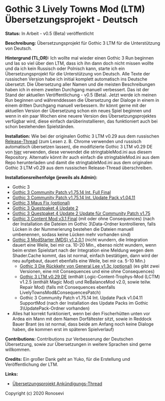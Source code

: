 # Gothic 3 Lively Towns Mod (LTM) Übersetzungsprojekt - Deutsch

**Status:** In Arbeit - v0.5 (Beta) veröffentlicht 

**Beschreibung:** Übersetzungsprojekt für Gothic 3 LTM für die Unterstützung von Deutsch.

**Hintergrund (TL;DR):** Ich wollte mal wieder einen Gothic 3 Run beginnen und las so viel über den LTM, dass ich ihn dann doch nicht missen wollte und da ich kein Russisch oder Polnisch kann, starte ich ein Übersetzungsprojekt für die Unterstützung von Deutsch. Alle Texte der russischen Version habe ich initial komplett automatisch ins Deutsche übersetzt. Die Übersetzung aller Namen und die meisten Beschreibungen haben ich in einem zweiten Durchgang manuell verbessert. Das ist der Stand der aktuellen Veröffentlichung - v0.5 (Beta). Jetzt werde ich meinen Run beginnen und währenddessen die Übersetzung der Dialoge in einem in einem dritten Durchgang manuell verbessern. Ihr könnt gerne mit der aktuellen Version der Übersetzung schon ein neues Spiel beginnen und wenn in ein paar Wochen eine neuere Version des Übersetzungsprojektes verfügbar wird, diese einfach darüberinstallieren, das funktioniert auch bei schon bestehenden Spielständen.

**Installation:** Wie bei der originalen Gothic 3 LTM v0.29 aus dem russischen [Release-Thread](https://worldofplayers.ru/threads/40541/) (zum Lesen z. B. Chrome verwenden und russisch automatisch übersetzen lassen), die modifizierte Gothic 3 LTM v0.29 DE von [hier](https://1drv.ms/u/s!AsHLxQDl7eont9ALekFyZBgavgF5CQ?e=8FN8UV) verwenden, diese verwendet die stringtableMod.ini aus diesem Repository. Alternativ könnt ihr auch einfach die stringtableMod.ini aus dem Repo herunterladen und damit die stringtableMod.ini aus dem originalen Gothic 3 LTM v0.29 aus dem russischen Release-Thread überschreiben.

**Installationsreihenfolge (jeweils als Admin):**
- Gothic 3
- [Gothic 3 Community Patch v1.75.14 Int. Full Final](https://www.worldofgothic.de/dl/download_478.htm)
- [Gothic 3 Community Patch v1.75.14 Int. Update Pack v1.04.11](https://forum.worldofplayers.de/forum/threads/1347969-Release-Gothic-3-v1-75-Update-Pack)
- [Gothic 3 Maus Fix (optional)](https://www.worldofgothic.de/dl/download_607.htm)
- [Gothic 3 Questpaket 4 Update 2](https://www.worldofgothic.de/dl/download_433.htm)
- [Gothic 3 Questpaket 4 Update 2 Update für Community Patch v1.75](https://www.worldofgothic.de/dl/download_433.htm)
- [Gothic 3 Content Mod v3.1 Final](https://www.worldofgothic.de/dl/download_532.htm) (mit oder ohne Consequences) (nach der Installation die Dateien im Gothic 3\Data-Ordner kontrollieren, falls Lücken in der Nummerierung bestehen die Dateien manuell umbenennen, sodass keine Lücken mehr vorhanden sind)
- [Gothic 3 ModStarter (MDS) v1.2.0.1](https://www.worldofgothic.de/dl/download_391.htm) (nicht wundern, die Integration dauert eine Weile, bei mir ca. 10-20 Min., ebenso nicht wundern, wenn beim ersten Spielstart nach der Integration eine Meldung wegen dem Shader.Cache kommt, das ist normal, einfach bestätigen, dann wird der neu aufgebaut, dauert ebenfalls eine Weile, bei mir ca. 5-10 Min.)
    - [Gothic 3 Die Rückkehr von General Lee v1.3c (optional)](https://www.worldofgothic.de/dl/download_609.htm) (es gibt zwei Versionen, eine mit Consequences und eine ohne Consequences)
    - [Gothic 3 LTM v0.29 DE](https://1drv.ms/u/s!AsHLxQDl7eont9ALekFyZBgavgF5CQ?e=8FN8UV) (enthält Logic-Content-Trophys-Mod (LCTM) v1.2.5 (enthält Magic Mod) und ReBalanceMod v2.0, sowie teilw. Repair Mod) (falls mit Consequences ebenfalls LivelyTownsMod&ConsequencesPatch)
    - Gothic 3 Community Patch v1.75.14 Int. Update Pack v1.04.11 SupportMod (nach der Installation des Update Packs im Gothic 3\UpdatePack-Ordner vorhanden)
- Alles hat korrekt funktioniert, wenn bei den Fischerhütten unten vor Ardea ein Mann mit dem Namen Dorfältester sitzt, sowie in Reddock Bauer Brant (es ist normal, dass beide am Anfang noch keine Dialoge haben, die kommen erst im späteren Spielverlauf)

**Contributions:** Contributions zur Verbesserung der Deutschen Übersetzung, sowie zur Übersetzungen in weitere Sprachen sind gerne willkommen.

**Credits:** Ein großer Dank geht an Yuko, für die Erstellung und Veröffentlichung der LTM.

**Links:**
- [Übersetzungsprojekt Ankündigungs-Thread](https://forum.worldofplayers.de/forum/threads/1556058-Ank%C3%BCndigung-und-Beta-Release-Gothic-3-Lively-Towns-Mod-%28LTM%29-%C3%9Cbersetzungsprojekt-Deutsch)

Copyright (c) 2020 Ronosevi